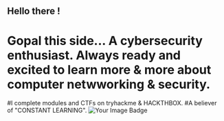 ## Hello there !
# Gopal this side... A cybersecurity enthusiast. Always ready and excited to learn more & more about computer netwworking & security.
#I complete modules and CTFs on tryhackme & HACKTHBOX.
#A believer of "CONSTANT LEARNING".
<img src="https://tryhackme-badges.s3.amazonaws.com/rootuser2503.png" alt="Your Image Badge" />
<!--

